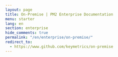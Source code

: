 ```yaml
---
layout: page
title: On-Premise | PM2 Enterprise Documentation
menu: starter
lang: en
section: enterprise
hide_comments: true
permalink: "/en/enterprise/on-premise/"
redirect_to:
  - https://www.github.com/keymetrics/on-premise
---
```

